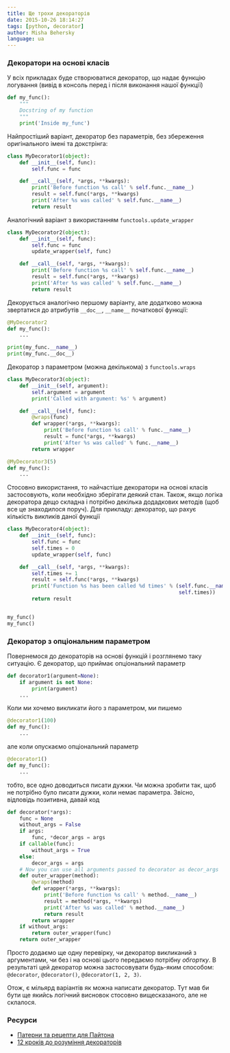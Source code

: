 ```yaml
---
title: Ще трохи декораторів
date: 2015-10-26 18:14:27
tags: [python, decorator]
author: Misha Behersky
language: ua
---
```


### Декоратори на основі класів

У всіх прикладах буде створюватися декоратор, що надає функцію логування (вивід в консоль перед і після виконання нашої функції)

```python
def my_func():
    """
    Docstring of my function
    """
    print('Inside my_func')
```

Найпростіший варіант, декоратор без параметрів, без збереження оригінального імені та докстрінга:

```python
class MyDecorator1(object):
    def __init__(self, func):
        self.func = func

    def __call__(self, *args, **kwargs):
        print('Before function %s call' % self.func.__name__)
        result = self.func(*args, **kwargs)
        print('After %s was called' % self.func.__name__)
        return result
```

Аналогічний варіант з використанням `functools.update_wrapper`

```python
class MyDecorator2(object):
    def __init__(self, func):
        self.func = func
        update_wrapper(self, func)

    def __call__(self, *args, **kwargs):
        print('Before function %s call' % self.func.__name__)
        result = self.func(*args, **kwargs)
        print('After %s was called' % self.func.__name__)
        return result
```

Декорується аналогічно першому варіанту, але додатково можна звертатися до атрибутів `__doc__`, `__name__` початкової функції:

```python
@MyDecorator2
def my_func():
    ...

print(my_func.__name__)
print(my_func.__doc__)
```

Декоратор з параметром (можна декількома) з `functools.wraps`

```python
class MyDecorator3(object):
    def __init__(self, argument):
        self.argument = argument
        print('Called with argument: %s' % argument)

    def __call__(self, func):
        @wraps(func)
        def wrapper(*args, **kwargs):
            print('Before function %s call' % func.__name__)
            result = func(*args, **kwargs)
            print('After %s was called' % func.__name__)
        return wrapper

@MyDecorator3(5)
def my_func():
    ...
```

Стосовно використання, то найчастіше декоратори на основі класів застосовують, коли необхідно зберігати деякий стан. Також, якщо логіка декоратора дещо складна і потрібно декілька додадкових методів (щоб все це знаходилося поруч). Для прикладу: декоратор, що рахує кількість викликів даної функції

```python
class MyDecorator4(object):
    def __init__(self, func):
        self.func = func
        self.times = 0
        update_wrapper(self, func)

    def __call__(self, *args, **kwargs):
        self.times += 1
        result = self.func(*args, **kwargs)
        print('Function %s has been called %d times' % (self.func.__name__,
                                                        self.times))
        return result


my_func()
my_func()
```

### Декоратор з опціональним параметром

Повернемося до декораторів на основі функцій і розглянемо таку ситуацію. Є декоратор, що приймає опціональний параметр

```python
def decorator1(argument=None):
    if argument is not None:
        print(argument)
    ...
```

Коли ми хочемо викликати його з параметром, ми пишемо

```python
@decorator1(100)
def my_func():
    ...
```

але коли опускаємо опціональний параметр

```python
@decorator1()
def my_func():
    ...
```

тобто, все одно доводиться писати дужки. Чи можна зробити так, щоб не потрібно було писати дужки, коли немає параметра. Звісно, відповідь позитивна, давай код

```python
def decorator(*args):
    func = None
    without_args = False
    if args:
        func, *decor_args = args
    if callable(func):
        without_args = True
    else:
        decor_args = args
    # Now you can use all arguments passed to decorator as decor_args
    def outer_wrapper(method):
        @wraps(method)
        def wrapper(*args, **kwargs):
            print('Before function %s call' % method.__name__)
            result = method(*args, **kwargs)
            print('After %s was called' % method.__name__)
            return result
        return wrapper
    if without_args:
        return outer_wrapper(func)
    return outer_wrapper
```

Просто додаємо ще одну перевірку, чи декоратор викликаний з аргументами, чи без і на основі цього передаємо потрібну *обгортку*. В результаті цей декоратор можна застосовувати будь-яким способом: `@decorator`, `@decorator()`, `@decorator(1, 2, 3)`.

Отож, є мільярд варіантів як можна написати декоратор. Тут мав би бути ще якийсь логічний висновок стосовно вищесказаного, але не склалося.

### Ресурси

* [Патерни та рецепти для Пайтона](http://python-3-patterns-idioms-test.readthedocs.org/en/latest/PythonDecorators.html)
* [12 кроків до розуміння декораторів](http://simeonfranklin.com/blog/2012/jul/1/python-decorators-in-12-steps/)

